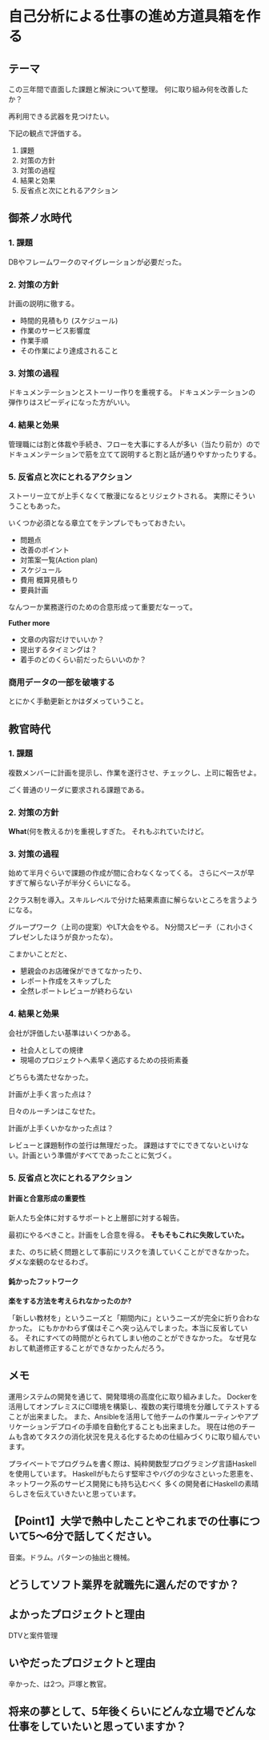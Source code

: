 # 自己分析による仕事の進め方道具箱を作る

## テーマ

この三年間で直面した課題と解決について整理。
何に取り組み何を改善したか？

再利用できる武器を見つけたい。

下記の観点で評価する。

1. 課題
2. 対策の方針
3. 対策の過程
4. 結果と効果
5. 反省点と次にとれるアクション

## 御茶ノ水時代

### 1. 課題

DBやフレームワークのマイグレーションが必要だった。

### 2. 対策の方針

計画の説明に徹する。

- 時間的見積もり (スケジュール)
- 作業のサービス影響度
- 作業手順
- その作業により達成されること

### 3. 対策の過程

ドキュメンテーションとストーリー作りを重視する。
ドキュメンテーションの弾作りはスピーディになった方がいい。

### 4. 結果と効果

管理職には割と体裁や手続き、フローを大事にする人が多い（当たり前か）ので
ドキュメンテーションで筋を立てて説明すると割と話が通りやすかったりする。

### 5. 反省点と次にとれるアクション

ストーリー立てが上手くなくて散漫になるとリジェクトされる。
実際にそういうこともあった。

いくつか必須となる章立てをテンプレでもっておきたい。

- 問題点
- 改善のポイント
- 対策案一覧(Action plan)
- スケジュール
- 費用 概算見積もり
- 要員計画

なんつーか業務遂行のための合意形成って重要だなーって。

**Futher more**

- 文章の内容だけでいいか？
- 提出するタイミングは？
- 着手のどのくらい前だったらいいのか？

### 商用データの一部を破壊する

とにかく手動更新とかはダメっていうこと。

## 教官時代

### 1. 課題

複数メンバーに計画を提示し、作業を遂行させ、チェックし、上司に報告せよ。

ごく普通のリーダに要求される課題である。

### 2. 対策の方針

**What**(何を教えるか)を重視しすぎた。
それもぶれていたけど。

### 3. 対策の過程

始めて半月ぐらいで課題の作成が間に合わなくなってくる。
さらにペースが早すぎて解らない子が半分くらいになる。

2クラス制を導入。スキルレベルで分けた結果素直に解らないところを言うようになる。

グループワーク（上司の提案）やLT大会をやる。
N分間スピーチ（これ小さくプレゼンしたほうが良かったな）。

こまかいことだと、

- 懇親会のお店確保ができてなかったり、
- レポート作成をスキップした
- 全然レポートレビューが終わらない

### 4. 結果と効果

会社が評価したい基準はいくつかある。

- 社会人としての規律
- 現場のプロジェクトへ素早く適応するための技術素養

どちらも満たせなかった。

計画が上手く言った点は？

日々のルーチンはこなせた。

計画が上手くいかなかった点は？

レビューと課題制作の並行は無理だった。
課題はすでにできてないといけない。計画という準備がすべてであったことに気づく。

### 5. 反省点と次にとれるアクション

#### 計画と合意形成の重要性

新人たち全体に対するサポートと上層部に対する報告。

最初にやるべきこと。計画をし合意を得る。
**そもそもこれに失敗していた。**

また、のちに続く問題として事前にリスクを潰していくことができなかった。
ダメな楽観のなせるわざ。

#### 鈍かったフットワーク

**楽をする方法を考えられなかったのか?**

「新しい教材を」というニーズと「期間内に」というニーズが完全に折り合わなかった。
にもかかわらず僕はそこへ突っ込んでしまった。本当に反省している。
それにすべての時間がとられてしまい他のことができなかった。
なぜ見なおして軌道修正することができなかったんだろう。

## メモ

運用システムの開発を通じて、開発環境の高度化に取り組みました。
Dockerを活用してオンプレミスにCI環境を構築し、複数の実行環境を分離してテストすることが出来ました。
また、Ansibleを活用して他チームの作業ルーティンやアプリケーションデプロイの手順を自動化することも出来ました。
現在は他のチームも含めてタスクの消化状況を見える化するための仕組みづくりに取り組んでいます。

プライベートでプログラムを書く際は、純粋関数型プログラミング言語Haskellを使用しています。
Haskellがもたらす堅牢さやバグの少なさといった恩恵を、ネットワーク系のサービス開発にも持ち込むべく
多くの開発者にHaskellの素晴らしさを伝えていきたいと思っています。


## 【Point1】大学で熱中したことやこれまでの仕事について5～6分で話してください。 
音楽。ドラム。パターンの抽出と機械。

## どうしてソフト業界を就職先に選んだのですか？ 

## よかったプロジェクトと理由

DTVと案件管理

## いやだったプロジェクトと理由

辛かった、は2つ。戸塚と教官。

## 将来の夢として、5年後くらいにどんな立場でどんな仕事をしていたいと思っていますか？
